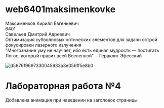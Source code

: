 # web6401maksimenkovke
 
Максименков Кирилл Евгеньевич<br />
6401<br />
Савельев Дмитрий Адреевич<br />
Оптимизация субволновых оптических элементов для задачи острой фокусировки лазерного излучения<br />
"Многознание уму не научает, ибо есть единая мудрость — постигать Логос, который правит всей Вселенной". - Гераклит Эфесский<br />

![d5876f9697330045933a3e056ff5e8b0](https://github.com/user-attachments/assets/bc26ade0-3a59-4386-99a6-8c936188dd1a)


# Лабораторная работа №4

Добавлена анимация при наведении на заголовок страницы